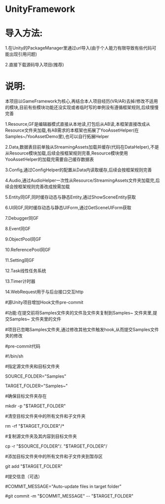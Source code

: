 # UnityFramework
# 导入方法:
1.在Unity的PackageManager里通过url导入(由于个人能力有限导致有些代码可能出现引用问题)

2.直接下载源码导入项目(推荐)
# 说明:
本项目以GameFramework为核心,再结合本人项目经历(VR/AR)去掉/修改不适用的模块,目前有些模块功能还没实现或者临时写的单例没有遵循框架规则,后续慢慢完善

1.Resource,GF是编辑器模式直接从本地读,打包后从AB读,本框架直接改成从Resource文件夹加载,有AB需求的本框架也拓展了YooAssetHelper(在Samples~/YooAssetDemo里),也可以自行拓展Helper

2.Data,数据表目前单独从StreamingAssets加载并缓存(代码在DataHelper),不是从Resource模块加载,后续会按框架规则完善,Resource模块使用YooAssetHelper的加载完需要自己缓存数据表

3.Config,通过ConfigHelper的配置从Data内读取缓存,后续会按框架规则完善

4.Audio,通过AudioHelper一次性从Resource/StreamingAssets文件夹加载完,后续会按框架规则完善改成按需加载

5.Entity同GF,同时缓存动态与静态Entity,通过ShowSceneEntity获取

6.UI同GF,同时缓存动态与静态UIForm,通过GetSceneUIForm获取

7.Debugger同GF

8.Event同GF

9.ObjectPool同GF

10.ReferencePool同GF

11.Setting同GF

12.Task线性任务系统

13.Timer计时器

14.WebRequest用于与后台接口交互http

#源Unity项目增加Hook文件pre-commit

#功能:在提交前将Samples文件夹的文件及文件夹复制到Samples~ 文件夹里,提交Samples~ 文件夹里的文件

#项目已忽略Samples文件夹,通过修改其他文件触发hook,从而提交Samples文件夹的修改

#pre-commit代码

#!/bin/sh

#指定源文件夹和目标文件夹

SOURCE_FOLDER="Samples"

TARGET_FOLDER="Samples~"

#确保目标文件夹存在

mkdir -p "$TARGET_FOLDER"

#清空目标文件夹中的所有文件和子文件夹

rm -rf "$TARGET_FOLDER"/*

#复制源文件夹及其内容到目标文件夹

cp -r "$SOURCE_FOLDER"/. "$TARGET_FOLDER"/

#添加目标文件夹中的所有文件和子文件夹到暂存区

git add "$TARGET_FOLDER"

#提交信息（可选）

#COMMIT_MESSAGE="Auto-update files in target folder"

#git commit -m "$COMMIT_MESSAGE" -- "$TARGET_FOLDER"
